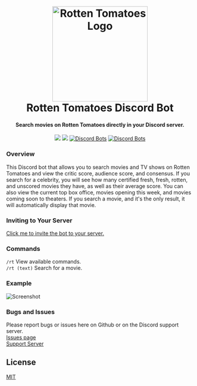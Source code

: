 <h1 align="center">

<img src="https://cdn.discordapp.com/avatars/477287091798278145/11dac188844056c5dbbdef7015bffc8b.png?size=512" alt="Rotten Tomatoes Logo" width="256"/>
<br/>
Rotten Tomatoes Discord Bot
</h1>

<h4 align="center">Search movies on Rotten Tomatoes directly in your Discord server.</h4>

<div align="center">

[<img src="https://discordapp.com/api/guilds/735263201612005472/widget.png?style=shield">](https://discord.gg/AM2SvZKZgR)
<img src="https://img.shields.io/badge/discord-csharp-blue.svg">
[![Discord Bots](https://top.gg/api/widget/status/477287091798278145.svg)](https://top.gg/bot/477287091798278145)
[![Discord Bots](https://top.gg/api/widget/servers/477287091798278145.svg)](https://top.gg/bot/477287091798278145)

</div>

### Overview

This Discord bot that allows you to search movies and TV shows on Rotten Tomatoes and view the critic score, audience score, and consensus. If you search for a celebrity, you will see how many certified fresh, fresh, rotten, and unscored movies they have, as well as their average score. You can also view the current top box office, movies opening this week, and movies coming soon to theaters. If you search a movie, and it's the only result, it will automatically display that movie.

### Inviting to Your Server

[Click me to invite the bot to your server.](https://discord.com/api/oauth2/authorize?client_id=477287091798278145&permissions=67584&scope=bot%20applications.commands)

### Commands

`/rt` View available commands.  
`/rt (text)` Search for a movie.

### Example

![Screenshot](https://i.imgur.com/WYIWuAz.gif)

### Bugs and Issues

Please report bugs or issues here on Github or on the Discord support server.  
[Issues page](https://github.com/WilliamWelsh/RottenTomatoes/issues)  
[Support Server](https://discord.gg/AM2SvZKZgR)

## License

[MIT](https://github.com/WilliamWelsh/RottenTomatoes/blob/master/LICENSE)
